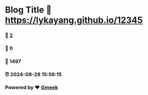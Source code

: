 # Blog Title :link: https://lykayang.github.io/12345 
### :page_facing_up: [2](https://lykayang.github.io/12345/tag.html) 
### :speech_balloon: 0 
### :hibiscus: 1497 
### :alarm_clock: 2024-08-28 15:56:15 
### Powered by :heart: [Gmeek](https://github.com/Meekdai/Gmeek)
